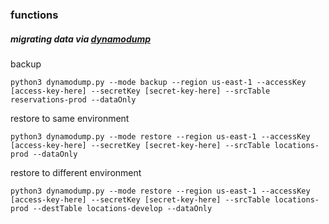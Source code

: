 ### functions

##### migrating data via [dynamodump](https://github.com/bchew/dynamodump)

backup
```
python3 dynamodump.py --mode backup --region us-east-1 --accessKey [access-key-here] --secretKey [secret-key-here] --srcTable reservations-prod --dataOnly
```

restore to same environment
```
python3 dynamodump.py --mode restore --region us-east-1 --accessKey [access-key-here] --secretKey [secret-key-here] --srcTable locations-prod --dataOnly
```

restore to different environment
```
python3 dynamodump.py --mode restore --region us-east-1 --accessKey [access-key-here] --secretKey [secret-key-here] --srcTable locations-prod --destTable locations-develop --dataOnly
```